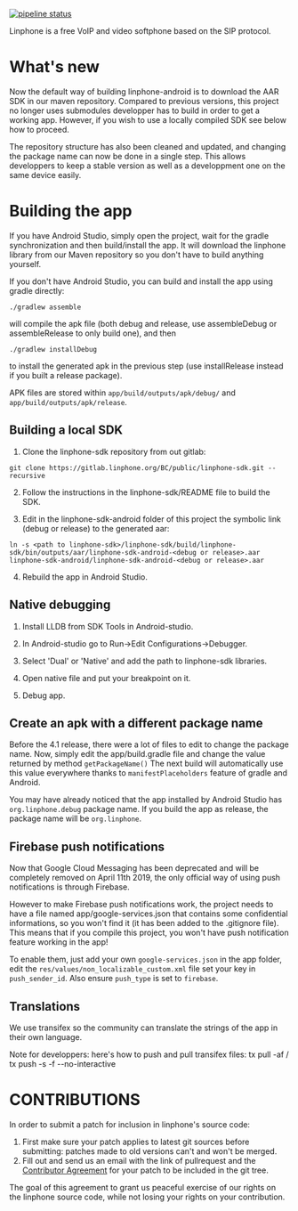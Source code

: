 [![pipeline status](https://gitlab.linphone.org/BC/public/linphone-sdk/badges/master/pipeline.svg)](https://gitlab.linphone.org/BC/public/linphone-android/commits/feature/release-4.1)

Linphone is a free VoIP and video softphone based on the SIP protocol.

# What's new

Now the default way of building linphone-android is to download the AAR SDK in our maven repository.
Compared to previous versions, this project no longer uses submodules developper has to build in order to get a working app.
However, if you wish to use a locally compiled SDK see below how to proceed.

The repository structure has also been cleaned and updated, and changing the package name can now be done in a single step.
This allows developpers to keep a stable version as well as a developpment one on the same device easily.

# Building the app

If you have Android Studio, simply open the project, wait for the gradle synchronization and then build/install the app.
It will download the linphone library from our Maven repository so you don't have to build anything yourself.

If you don't have Android Studio, you can build and install the app using gradle directly:
```
./gradlew assemble
```
will compile the apk file (both debug and release, use assembleDebug or assembleRelease to only build one), and then
```
./gradlew installDebug
```
to install the generated apk in the previous step (use installRelease instead if you built a release package).

APK files are stored within ```app/build/outputs/apk/debug/``` and ```app/build/outputs/apk/release```.

## Building a local SDK

1. Clone the linphone-sdk repository from out gitlab:
```
git clone https://gitlab.linphone.org/BC/public/linphone-sdk.git --recursive
```

2. Follow the instructions in the linphone-sdk/README file to build the SDK.

3. Edit in the linphone-sdk-android folder of this project the symbolic link (debug or release) to the generated aar:
```
ln -s <path to linphone-sdk>/linphone-sdk/build/linphone-sdk/bin/outputs/aar/linphone-sdk-android-<debug or release>.aar linphone-sdk-android/linphone-sdk-android-<debug or release>.aar
```

4. Rebuild the app in Android Studio.

## Native debugging

1. Install LLDB from SDK Tools in Android-studio.

2. In Android-studio go to Run->Edit Configurations->Debugger.

3. Select 'Dual' or 'Native' and add the path to linphone-sdk libraries.

4. Open native file and put your breakpoint on it.

5. Debug app.

## Create an apk with a different package name

Before the 4.1 release, there were a lot of files to edit to change the package name.
Now, simply edit the app/build.gradle file and change the value returned by method ```getPackageName()```
The next build will automatically use this value everywhere thanks to ```manifestPlaceholders``` feature of gradle and Android.

You may have already noticed that the app installed by Android Studio has ```org.linphone.debug``` package name.
If you build the app as release, the package name will be ```org.linphone```. 

## Firebase push notifications

Now that Google Cloud Messaging has been deprecated and will be completely removed on April 11th 2019, the only official way of using push notifications is through Firebase.

However to make Firebase push notifications work, the project needs to have a file named app/google-services.json that contains some confidential informations, so you won't find it (it has been added to the .gitignore file).
This means that if you compile this project, you won't have push notification feature working in the app!

To enable them, just add your own ```google-services.json``` in the app folder, edit the ```res/values/non_localizable_custom.xml``` file set your key in ```push_sender_id```. Also ensure ```push_type``` is set to ```firebase```.

## Translations

We use transifex so the community can translate the strings of the app in their own language.

Note for developpers: here's how to push and pull transifex files:
tx pull -af / tx push -s -f --no-interactive

# CONTRIBUTIONS

In order to submit a patch for inclusion in linphone's source code:

1.    First make sure your patch applies to latest git sources before submitting: patches made to old versions can't and won't be merged.
2.    Fill out and send us an email with the link of pullrequest and the [Contributor Agreement](http://www.belledonne-communications.com/downloads/Belledonne_communications_CA.pdf) for your patch to be included in the git tree.

The goal of this agreement to grant us peaceful exercise of our rights on the linphone source code, while not losing your rights on your contribution.
